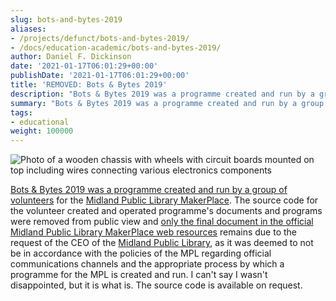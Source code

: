 ```yaml
---
slug: bots-and-bytes-2019
aliases:
- /projects/defunct/bots-and-bytes-2019/
- /docs/education-academic/bots-and-bytes-2019/
author: Daniel F. Dickinson
date: '2021-01-17T06:01:29+00:00'
publishDate: '2021-01-17T06:01:29+00:00'
title: 'REMOVED: Bots & Bytes 2019'
description: "Bots & Bytes 2019 was a programme created and run by a group of volunteers for a group of children 8-12 years old."
summary: "Bots & Bytes 2019 was a programme created and run by a group of volunteers for a group of children 8-12 years old."
tags:
- educational
weight: 100000
---
```


![Photo of a wooden chassis with wheels with circuit boards mounted on top including wires connecting various electronics components](/assets/images/robocar-assembly.jpg)

[Bots & Bytes 2019 was a programme created and run by a group of volunteers](https://midlandlibrary.com/wp-content/uploads/2018/11/botsbytes-2019-full.pdf) for the [Midland Public Library MakerPlace](https://midlandlibrary.com/the-mpl-makerplace/). The source code for the volunteer created and operated programme's documents and programs were removed from public view and [only the final document in the official Midland Public Library MakerPlace web resources](https://midlandlibrary.com/wp-content/uploads/2018/11/botsbytes-2019-full.pdf) remains due to the request of the CEO of the [Midland Public Library](https://midlandlibrary.com/), as it was deemed to not be in accordance with the policies of the MPL regarding official communications channels and the appropriate process by which a programme for the MPL is created and run. I can't say I wasn't disappointed, but it is what is. The source code is available on request.
